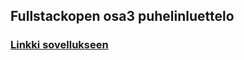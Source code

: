## Fullstackopen osa3 puhelinluettelo

### [Linkki sovellukseen](https://arcane-river-45709.herokuapp.com/)
